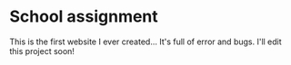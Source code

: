 # School assignment

This is the first website I ever created... It's full of error and bugs. I'll edit this project soon!
